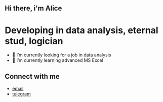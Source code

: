 ## Hi there, i'm Alice

# Developing in data analysis, eternal stud, logician

- 🔭 I’m currently looking for a job in data analysis
- 🌱 I’m currently learning advanced MS Excel

## Connect with me
  - [email](alisa.brener@yandex.ru)
  - [telegram](https://t.me/binevsky)
  



